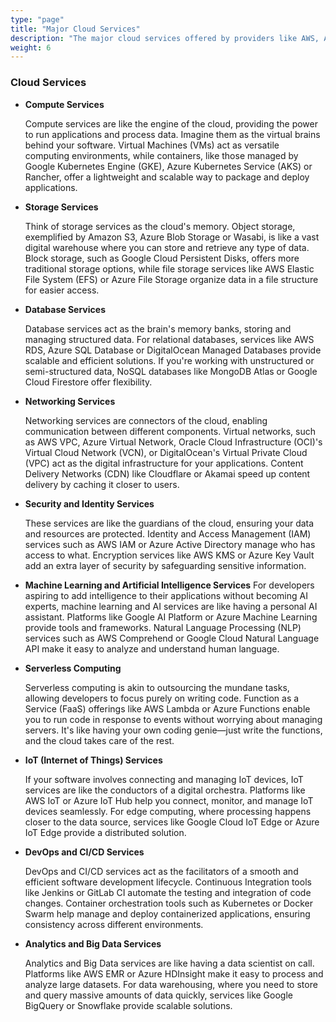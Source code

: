 ```yaml
---
type: "page"
title: "Major Cloud Services"
description: "The major cloud services offered by providers like AWS, Azure, and Google Cloud."
weight: 6
---
```


### Cloud Services

- **Compute Services**

    Compute services are like the engine of the cloud, providing the power to run applications and process data. Imagine them as the virtual brains behind your software. Virtual Machines (VMs) act as versatile computing environments, while containers, like those managed by Google Kubernetes Engine (GKE), Azure Kubernetes Service (AKS) or Rancher, offer a lightweight and scalable way to package and deploy applications.

- **Storage Services**

    Think of storage services as the cloud's memory. Object storage, exemplified by Amazon S3, Azure Blob Storage or Wasabi, is like a vast digital warehouse where you can store and retrieve any type of data. Block storage, such as Google Cloud Persistent Disks, offers more traditional storage options, while file storage services like AWS Elastic File System (EFS) or Azure File Storage organize data in a file structure for easier access.

- **Database Services**
    
    Database services act as the brain's memory banks, storing and managing structured data. For relational databases, services like AWS RDS, Azure SQL Database or DigitalOcean Managed Databases provide scalable and efficient solutions. If you're working with unstructured or semi-structured data, NoSQL databases like MongoDB Atlas or Google Cloud Firestore offer flexibility.

- **Networking Services**
    
    Networking services are connectors of the cloud, enabling communication between different components. Virtual networks, such as AWS VPC, Azure Virtual Network, Oracle Cloud Infrastructure (OCI)'s Virtual Cloud Network (VCN), or DigitalOcean's Virtual Private Cloud (VPC) act as the digital infrastructure for your applications. Content Delivery Networks (CDN) like Cloudflare or Akamai speed up content delivery by caching it closer to users.

- **Security and Identity Services**

    These services are like the guardians of the cloud, ensuring your data and resources are protected. Identity and Access Management (IAM) services such as AWS IAM or Azure Active Directory manage who has access to what. Encryption services like AWS KMS or Azure Key Vault add an extra layer of security by safeguarding sensitive information.

- **Machine Learning and Artificial Intelligence Services**
    For developers aspiring to add intelligence to their applications without becoming AI experts, machine learning and AI services are like having a personal AI assistant. Platforms like Google AI Platform or Azure Machine Learning provide tools and frameworks. Natural Language Processing (NLP) services such as AWS Comprehend or Google Cloud Natural Language API make it easy to analyze and understand human language.

- **Serverless Computing**

    Serverless computing is akin to outsourcing the mundane tasks, allowing developers to focus purely on writing code. Function as a Service (FaaS) offerings like AWS Lambda or Azure Functions enable you to run code in response to events without worrying about managing servers. It's like having your own coding genie—just write the functions, and the cloud takes care of the rest.

- **IoT (Internet of Things) Services**

    If your software involves connecting and managing IoT devices, IoT services are like the conductors of a digital orchestra. Platforms like AWS IoT or Azure IoT Hub help you connect, monitor, and manage IoT devices seamlessly. For edge computing, where processing happens closer to the data source, services like Google Cloud IoT Edge or Azure IoT Edge provide a distributed solution.

- **DevOps and CI/CD Services**
    
    DevOps and CI/CD services act as the facilitators of a smooth and efficient software development lifecycle. Continuous Integration tools like Jenkins or GitLab CI automate the testing and integration of code changes. Container orchestration tools such as Kubernetes or Docker Swarm help manage and deploy containerized applications, ensuring consistency across different environments.

- **Analytics and Big Data Services**
    
    Analytics and Big Data services are like having a data scientist on call. Platforms like AWS EMR or Azure HDInsight make it easy to process and analyze large datasets. For data warehousing, where you need to store and query massive amounts of data quickly, services like Google BigQuery or Snowflake provide scalable solutions.